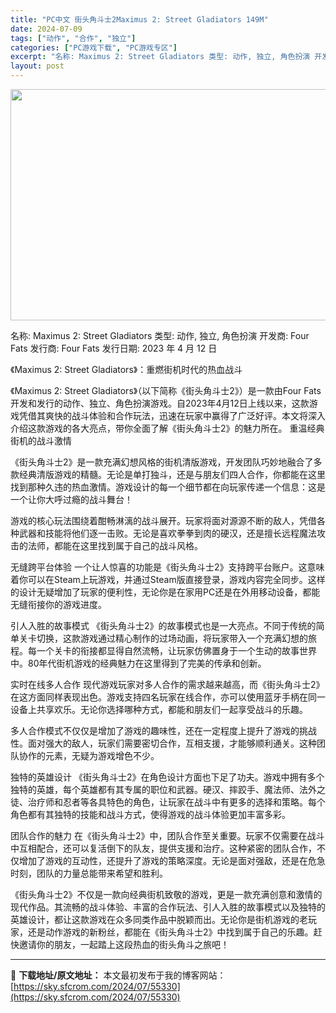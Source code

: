 ```yaml
---
title: "PC中文 街头角斗士2Maximus 2: Street Gladiators 149M"
date: 2024-07-09
tags: ["动作", "合作", "独立"]
categories: ["PC游戏下载", "PC游戏专区"]
excerpt: "名称: Maximus 2: Street Gladiators 类型: 动作, 独立, 角色扮演 开发商: Four Fats 发行商: Four Fats 发行日期: 2023 年 4 月 12 日 《Maximus 2: Street Gladiators》：重燃街机时代的热血战斗 《Maxi&hellip;"
layout: post
---
```


<img class="size-full wp-image-55331 aligncenter" src="https://sky.sfcrom.com/wp-content/uploads/2024/07/2024070911302962.webp" alt="" width="660" height="370" />

名称: Maximus 2: Street Gladiators
类型: 动作, 独立, 角色扮演
开发商: Four Fats
发行商: Four Fats
发行日期: 2023 年 4 月 12 日

《Maximus 2: Street Gladiators》：重燃街机时代的热血战斗

《Maximus 2: Street Gladiators》（以下简称《街头角斗士2》）是一款由Four Fats开发和发行的动作、独立、角色扮演游戏。自2023年4月12日上线以来，这款游戏凭借其爽快的战斗体验和合作玩法，迅速在玩家中赢得了广泛好评。本文将深入介绍这款游戏的各大亮点，带你全面了解《街头角斗士2》的魅力所在。
重温经典街机的战斗激情

《街头角斗士2》是一款充满幻想风格的街机清版游戏，开发团队巧妙地融合了多款经典清版游戏的精髓。无论是单打独斗，还是与朋友们四人合作，你都能在这里找到那种久违的热血激情。游戏设计的每一个细节都在向玩家传递一个信息：这是一个让你大呼过瘾的战斗舞台！

游戏的核心玩法围绕着酣畅淋漓的战斗展开。玩家将面对源源不断的敌人，凭借各种武器和技能将他们逐一击败。无论是喜欢拳拳到肉的硬汉，还是擅长远程魔法攻击的法师，都能在这里找到属于自己的战斗风格。

无缝跨平台体验
一个让人惊喜的功能是《街头角斗士2》支持跨平台账户。这意味着你可以在Steam上玩游戏，并通过Steam版直接登录，游戏内容完全同步。这样的设计无疑增加了玩家的便利性，无论你是在家用PC还是在外用移动设备，都能无缝衔接你的游戏进度。

引人入胜的故事模式
《街头角斗士2》的故事模式也是一大亮点。不同于传统的简单关卡切换，这款游戏通过精心制作的过场动画，将玩家带入一个充满幻想的旅程。每一个关卡的衔接都显得自然流畅，让玩家仿佛置身于一个生动的故事世界中。80年代街机游戏的经典魅力在这里得到了完美的传承和创新。

实时在线多人合作
现代游戏玩家对多人合作的需求越来越高，而《街头角斗士2》在这方面同样表现出色。游戏支持四名玩家在线合作，亦可以使用蓝牙手柄在同一设备上共享欢乐。无论你选择哪种方式，都能和朋友们一起享受战斗的乐趣。

多人合作模式不仅仅是增加了游戏的趣味性，还在一定程度上提升了游戏的挑战性。面对强大的敌人，玩家们需要密切合作，互相支援，才能够顺利通关。这种团队协作的元素，无疑为游戏增色不少。

独特的英雄设计
《街头角斗士2》在角色设计方面也下足了功夫。游戏中拥有多个独特的英雄，每个英雄都有其专属的职位和武器。硬汉、摔跤手、魔法师、法外之徒、治疗师和忍者等各具特色的角色，让玩家在战斗中有更多的选择和策略。每个角色都有其独特的技能和战斗方式，使得游戏的战斗体验更加丰富多彩。

团队合作的魅力
在《街头角斗士2》中，团队合作至关重要。玩家不仅需要在战斗中互相配合，还可以复活倒下的队友，提供支援和治疗。这种紧密的团队合作，不仅增加了游戏的互动性，还提升了游戏的策略深度。无论是面对强敌，还是在危急时刻，团队的力量总能带来希望和胜利。

《街头角斗士2》不仅是一款向经典街机致敬的游戏，更是一款充满创意和激情的现代作品。其流畅的战斗体验、丰富的合作玩法、引人入胜的故事模式以及独特的英雄设计，都让这款游戏在众多同类作品中脱颖而出。无论你是街机游戏的老玩家，还是动作游戏的新粉丝，都能在《街头角斗士2》中找到属于自己的乐趣。赶快邀请你的朋友，一起踏上这段热血的街头角斗之旅吧！

---
📖 **下载地址/原文地址：** 本文最初发布于我的博客网站：[https://sky.sfcrom.com/2024/07/55330](https://sky.sfcrom.com/2024/07/55330)
